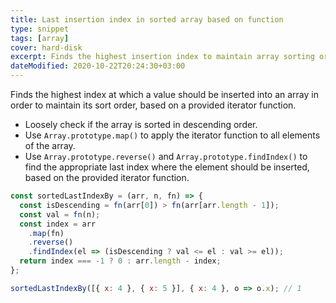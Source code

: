 ```yaml
---
title: Last insertion index in sorted array based on function
type: snippet
tags: [array]
cover: hard-disk
excerpt: Finds the highest insertion index to maintain array sorting order based on the provided iterator function.
dateModified: 2020-10-22T20:24:30+03:00
---
```


Finds the highest index at which a value should be inserted into an array in order to maintain its sort order, based on a provided iterator function.

- Loosely check if the array is sorted in descending order.
- Use `Array.prototype.map()` to apply the iterator function to all elements of the array.
- Use `Array.prototype.reverse()` and `Array.prototype.findIndex()` to find the appropriate last index where the element should be inserted, based on the provided iterator function.

```js
const sortedLastIndexBy = (arr, n, fn) => {
  const isDescending = fn(arr[0]) > fn(arr[arr.length - 1]);
  const val = fn(n);
  const index = arr
    .map(fn)
    .reverse()
    .findIndex(el => (isDescending ? val <= el : val >= el));
  return index === -1 ? 0 : arr.length - index;
};
```

```js
sortedLastIndexBy([{ x: 4 }, { x: 5 }], { x: 4 }, o => o.x); // 1
```
